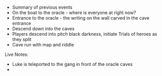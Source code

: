 - Summary of previous events
- On the boat to the oracle - where is everyone at right now?
- Entrance to the oracle - the writing on the wall carved in the cave entrance
- Descend down into the caves
- Players descend into pitch black darkness, initiate Trials of heroes as they split
- Cave run with map and riddle


Live Notes:
- Luke is teleported to the gang in front of the oracle caves
- 